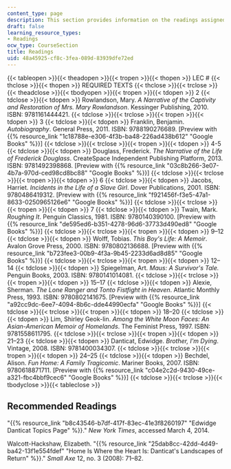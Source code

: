 ```yaml
---
content_type: page
description: This section provides information on the readings assigned for the course.
draft: false
learning_resource_types:
- Readings
ocw_type: CourseSection
title: Readings
uid: 48a45925-cf8c-3fea-089d-83939dfe72ed
---
```

{{< tableopen >}}{{< theadopen >}}{{< tropen >}}{{< thopen >}}
LEC #
{{< thclose >}}{{< thopen >}}
REQUIRED TEXTS
{{< thclose >}}{{< trclose >}}{{< theadclose >}}{{< tbodyopen >}}{{< tropen >}}{{< tdopen >}}
2
{{< tdclose >}}{{< tdopen >}}
Rowlandson, Mary. *A Narrative of the Captivity and Restoration of Mrs. Mary Rowlandson*. Kessinger Publishing, 2010. ISBN: 9781161444421.
{{< tdclose >}}{{< trclose >}}{{< tropen >}}{{< tdopen >}}
3
{{< tdclose >}}{{< tdopen >}}
Franklin, Benjamin. *Autobiography*. General Press, 2011. ISBN: 9788190276689. \[Preview with {{% resource_link "1c18788e-e306-4f3b-ba48-226ad438b612" "Google Books" %}}\]
{{< tdclose >}}{{< trclose >}}{{< tropen >}}{{< tdopen >}}
4-5
{{< tdclose >}}{{< tdopen >}}
Douglass, Frederick. *The Narrative of the Life of Frederick Douglass*. CreateSpace Independent Publishing Platform, 2013. ISBN: 9781492398868. \[Preview with {{% resource_link "03c8b266-3e07-4b7a-970d-ced98cd8bc88" "Google Books" %}}\]
{{< tdclose >}}{{< trclose >}}{{< tropen >}}{{< tdopen >}}
6
{{< tdclose >}}{{< tdopen >}}
Jacobs, Harriet. *Incidents in the Life of a Slave Girl*. Dover Publications, 2001. ISBN: 9780486419312. \[Preview with {{% resource_link "f921456f-f3e5-47a1-8633-0250965126e6" "Google Books" %}}\]
{{< tdclose >}}{{< trclose >}}{{< tropen >}}{{< tdopen >}}
7
{{< tdclose >}}{{< tdopen >}}
Twain, Mark. *Roughing It*. Penguin Classics, 1981. ISBN: 9780140390100. \[Preview with {{% resource_link "de595ed6-b351-4278-96d6-37733d490ed8" "Google Books" %}}\]
{{< tdclose >}}{{< trclose >}}{{< tropen >}}{{< tdopen >}}
9–12
{{< tdclose >}}{{< tdopen >}}
Wolff, Tobias. *This Boy's Life: A Memoir*. Avalon Grove Press, 2000. ISBN: 9780802136688. \[Preview with {{% resource_link "b723fee3-00b9-4f3a-9b45-2233d6ad8d85" "Google Books" %}}\]
{{< tdclose >}}{{< trclose >}}{{< tropen >}}{{< tdopen >}}
12–14
{{< tdclose >}}{{< tdopen >}}
Spiegelman, Art. *Maus: A Survivor's Tale.* Penguin Books, 2003. ISBN: 9780141014081.
{{< tdclose >}}{{< trclose >}}{{< tropen >}}{{< tdopen >}}
15–17
{{< tdclose >}}{{< tdopen >}}
Alexie, Sherman. *The Lone Ranger and Tonto Fistfight in Heaven*. Atlantic Monthly Press, 1993. ISBN: 9780802141675. \[Preview with {{% resource_link "a92cc9dc-6ee7-4094-8b6c-dde44990ecfa" "Google Books" %}}\]
{{< tdclose >}}{{< trclose >}}{{< tropen >}}{{< tdopen >}}
18–20
{{< tdclose >}}{{< tdopen >}}
Lim, Shirley Geok-lin. *Among the White Moon Faces: An Asian-American Memoir of Homelands*. The Feminist Press, 1997. ISBN: 9781558611795.
{{< tdclose >}}{{< trclose >}}{{< tropen >}}{{< tdopen >}}
21–23
{{< tdclose >}}{{< tdopen >}}
Danticat, Edwidge. *Brother, I'm Dying*. Vintage, 2008. ISBN: 9781400034307.
{{< tdclose >}}{{< trclose >}}{{< tropen >}}{{< tdopen >}}
24–25
{{< tdclose >}}{{< tdopen >}}
Bechdel, Alison. *Fun Home: A Family Tragicomic*. Mariner Books, 2007. ISBN: 9780618871711. \[Preview with {{% resource_link "c04e2c2d-9430-49ce-a321-fbc4bbf9cec6" "Google Books" %}}\]
{{< tdclose >}}{{< trclose >}}{{< tbodyclose >}}{{< tableclose >}}

## Recommended Readings

"{{% resource_link "b8c43546-b7df-417f-83ec-41e3f8260197" "Edwidge Danticat Topics Page" %}}." *New York Times*, accessed March 4, 2014.

Walcott-Hackshaw, Elizabeth. "{{% resource_link "25dab8cc-42dd-4d49-ba42-13f1e554fdef" "Home Is Where the Heart Is: Danticat's Landscapes of Return" %}}." *Small Axe* 12, no. 3 (2008): 71–82.